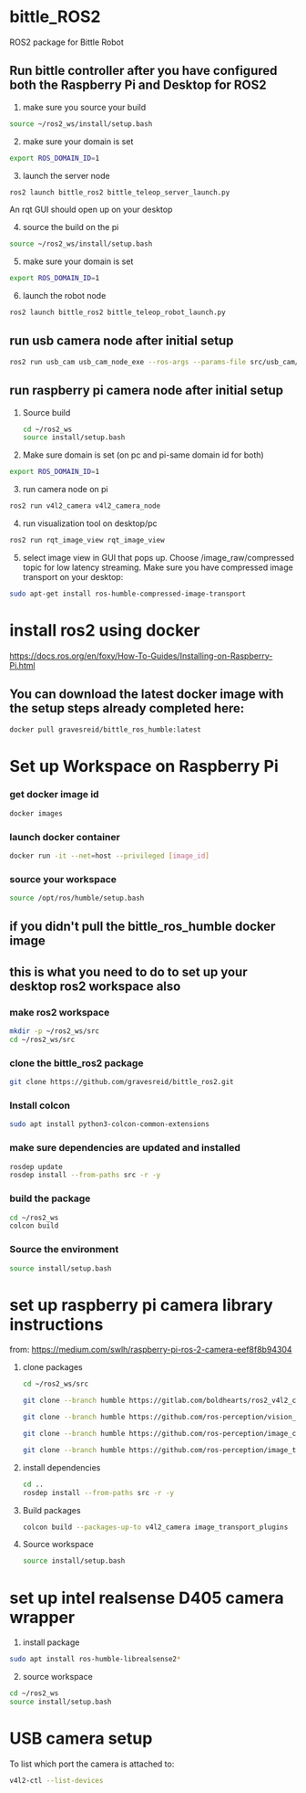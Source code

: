 # bittle_ROS2
ROS2 package for Bittle Robot

## Run bittle controller after you have configured both the Raspberry Pi and Desktop for ROS2
1) make sure you source your build
```bash
source ~/ros2_ws/install/setup.bash
```
2) make sure your domain is set
```bash
export ROS_DOMAIN_ID=1
```

3) launch the server node
```bash
ros2 launch bittle_ros2 bittle_teleop_server_launch.py
```
An rqt GUI should open up on your desktop

4) source the build on the pi
```bash
source ~/ros2_ws/install/setup.bash
```

5) make sure your domain is set
```bash
export ROS_DOMAIN_ID=1
```

6) launch the robot node
```bash
ros2 launch bittle_ros2 bittle_teleop_robot_launch.py
```

## run usb camera node after initial setup
```bash
ros2 run usb_cam usb_cam_node_exe --ros-args --params-file src/usb_cam/config/params.yaml
```

## run raspberry pi camera node after initial setup
1) Source build
   ```bash
   cd ~/ros2_ws
   source install/setup.bash
   ```
2) Make sure domain is set (on pc and pi-same domain id for both)
```bash
export ROS_DOMAIN_ID=1
```
3) run camera node on pi
```bash
ros2 run v4l2_camera v4l2_camera_node
```

4) run visualization tool on desktop/pc
```bash
ros2 run rqt_image_view rqt_image_view
```
5) select image view in GUI that pops up. Choose /image_raw/compressed topic for low latency streaming. Make sure you have compressed image transport on your desktop:
```bash
sudo apt-get install ros-humble-compressed-image-transport
```

# install ros2 using docker
https://docs.ros.org/en/foxy/How-To-Guides/Installing-on-Raspberry-Pi.html

## You can download the latest docker image with the setup steps already completed here:
```bash
docker pull gravesreid/bittle_ros_humble:latest
```

# Set up Workspace on Raspberry Pi
### get docker image id
```bash
docker images
```
### launch docker container
```bash
docker run -it --net=host --privileged [image_id]
```
### source your workspace
```bash
source /opt/ros/humble/setup.bash
```
## if you didn't pull the bittle_ros_humble docker image
## this is what you need to do to set up your desktop ros2 workspace also
### make ros2 workspace
```bash
mkdir -p ~/ros2_ws/src
cd ~/ros2_ws/src
```
### clone the bittle_ros2 package
```bash
git clone https://github.com/gravesreid/bittle_ros2.git
```
### Install colcon
```bash
sudo apt install python3-colcon-common-extensions
```
### make sure dependencies are updated and installed
```bash
rosdep update
rosdep install --from-paths src -r -y
```
### build the package
```bash
cd ~/ros2_ws
colcon build
```

### Source the environment
```bash
source install/setup.bash
```

# set up raspberry pi camera library instructions
from: https://medium.com/swlh/raspberry-pi-ros-2-camera-eef8f8b94304
1) clone packages
   ```bash
   cd ~/ros2_ws/src
   ```
   ```bash
   git clone --branch humble https://gitlab.com/boldhearts/ros2_v4l2_camera.git
   ```
   ```bash
   git clone --branch humble https://github.com/ros-perception/vision_opencv.git
   ```
   ```bash
   git clone --branch humble https://github.com/ros-perception/image_common.git
   ```
   ```bash
   git clone --branch humble https://github.com/ros-perception/image_transport_plugins.git
   ```
2) install dependencies
   ```bash
   cd ..
   rosdep install --from-paths src -r -y
   ```
3) Build packages
   ```bash
   colcon build --packages-up-to v4l2_camera image_transport_plugins
   ```
4) Source workspace
   ```bash
   source install/setup.bash
   ```
# set up intel realsense D405 camera wrapper
1) install package
```bash
sudo apt install ros-humble-librealsense2*
```
2) source workspace
```bash
cd ~/ros2_ws
source install/setup.bash
```

# USB camera setup
To list which port the camera is attached to:
```bash
v4l2-ctl --list-devices
```


